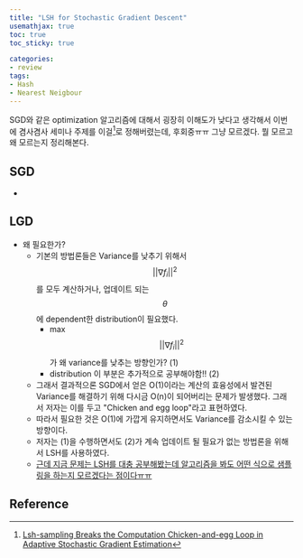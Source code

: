 ```yaml
---
title: "LSH for Stochastic Gradient Descent"
usemathjax: true
toc: true
toc_sticky: true

categories:
- review
tags:
- Hash
- Nearest Neigbour
---
```




SGD와 같은 optimization 알고리즘에 대해서 굉장히 이해도가 낮다고 생각해서 이번에 겸사겸사 세미나 주제를 이걸[^1]로 정해버렸는데, 후회중ㅠㅠ 그냥 모르겠다. 뭘 모르고 왜 모르는지 정리해본다.



## SGD

* 

## LGD

* 왜 필요한가?
  * 기본의 방법론들은 Variance를 낮추기 위해서 $$||\nabla f_i||^2$$를 모두 계산하거나, 업데이트 되는 $$\theta$$에 dependent한 distribution이 필요했다. 
    * max $$||\nabla f_i||^2$$ 가 왜 variance를 낮추는 방향인가? (1)
    * distribution 이 부분은 추가적으로 공부해야함!! (2)
  * 그래서 결과적으론 SGD에서 얻은 O(1)이라는 계산의 효융성에서 발견된 Variance를 해결하기 위해 다시금 O(n)이 되어버리는  문제가 발생했다. 그래서 저자는 이를 두고 "Chicken and egg loop"라고 표현하였다.
  * 따라서 필요한 것은 O(1)에 가깝게 유지하면서도 Variance를 감소시킬 수 있는 방향이다. 
  *  저자는 (1)을 수행하면서도 (2)가 계속 업데이트 될 필요가 없는 방법론을 위해서 LSH를 사용하였다.
    * <u>근데 지금 문제는 LSH를 대충 공부해봤는데 알고리즘을 봐도 어떤 식으로 샘플링을 하는지 모르겠다는 점이다ㅠㅠ</u>



## Reference

[^1]: [Lsh-sampling Breaks the Computation Chicken-and-egg Loop in Adaptive Stochastic Gradient Estimation](https://arxiv.org/abs/1910.14162)
[^ 2]: https://en.wikipedia.org/wiki/Locality-sensitive_hashing